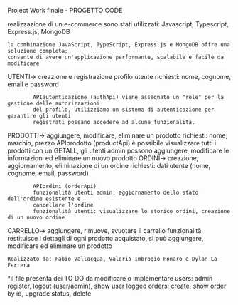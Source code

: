 Project Work finale - PROGETTO CODE

realizzazione di un e-commerce
    sono stati utilizzati: Javascript, Typescript, Express.js, MongoDB
    
    la combinazione JavaScript, TypeScript, Express.js e MongoDB offre una soluzione completa;
    consente di avere un'applicazione performante, scalabile e facile da modificare
UTENTI-> creazione e registrazione profilo utente
            richiesti: nome, cognome, email e password

            APIautenticazione (authApi) viene assegnato un "role" per la gestione delle autorizzazioni
            del profilo, utilizziamo un sistema di autenticazione per garantire gli utenti
            registrati possano accedere ad alcune funzionalità.
PRODOTTI-> aggiungere, modificare, eliminare un prodotto
            richiesti: nome, marchio, prezzo
            APIprodotto (productApi) è possibile visualizzare tutti i prodotti con un GETALL, gli utenti admin
            possono aggiungere, modificare le informazioni ed eliminare un nuovo prodotto
ORDINI-> creazione, aggiornamento, eliminazione di un ordine
            richiesti: dati utente (nome, cognome, email, password)

            APIordini (orderApi)
            funzionalità utenti admin: aggiornamento dello stato dell'ordine esistente e
            cancellare l'ordine
            funzionalità utenti: visualizzare lo storico ordini, creazione di un nuovo ordine
CARRELLO-> aggiungere, rimuove, svuotare il carrello
            funzionalità: restituisce i dettagli di ogni prodotto acquistato, si può aggiungere,
            modificare ed eliminare un prodotto



    Realizzato da: Fabio Vallacqua, Valeria Imbrogio Ponaro e Dylan La Ferrera







*il file presenta dei TO DO da modificare o implementare
    users: admin register, logout (user/admin), show user logged
    orders: create, show order by id, upgrade status, delete
